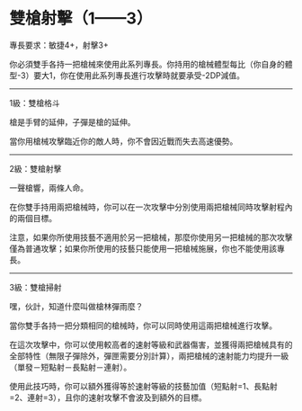 # 雙槍射擊（1——3）

專長要求：敏捷4+，射擊3+

你必須雙手各持一把槍械來使用此系列專長。你持用的槍械體型每比（你自身的體型-3）要大1，你在使用此系列專長進行攻擊時就要承受-2DP減值。

---

1級：雙槍格斗

槍是手臂的延伸，子彈是槍的延伸。

當你用槍械攻擊臨近你的敵人時，你不會因近戰而失去高速優勢。

---

2級：雙槍射擊

一聲槍響，兩條人命。

在你雙手持用兩把槍械時，你可以在一次攻擊中分別使用兩把槍械同時攻擊射程內的兩個目標。

注意，如果你所使用技藝不適用於另一把槍械，那麼你使用另一把槍械的那次攻擊僅為普通攻擊；如果你所使用的技藝只能使用一把槍械施展，你也不能使用該專長。

---

3級：雙槍掃射

嘿，伙計，知道什麼叫做槍林彈雨麼？

當你雙手各持一把分類相同的槍械時，你可以同時使用這兩把槍械進行攻擊。

在這次攻擊中，你可以使用較高者的速射等級和武器傷害，並獲得兩把槍械具有的全部特性（無限子彈除外，彈匣需要分別計算），兩把槍械的速射能力均提升一級（單發－短點射－長點射－連射）。

使用此技巧時，你可以額外獲得等於速射等級的技藝加值（短點射=1、長點射=2、連射=3），且你的速射攻擊不會波及到額外的目標。

